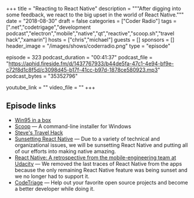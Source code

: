 +++
title = "Reacting to React Native"
description = """After digging into some feedback, we react to the big upset in the world of React Native."""
date = "2018-08-30"
draft = false
categories = ["Coder Radio"]
tags = [".net","codetrigage","development podcast","electron","mobile","native","qt","reactive","scoop.sh","travel hack","xamarin"]
hosts = ["chris","michael"]
guests = []
sponsors = []
header_image = "/images/shows/coderradio.png"
type = "episode"

episode = 323
podcast_duration = "00:41:37"
podcast_file = "https://aphid.fireside.fm/d/1437767933/b44de5fa-47c1-4e94-bf9e-c72f8d1c8f5d/c3098d45-b17f-41cc-b97d-1878ce580923.mp3"
podcast_bytes = "35352796"

youtube_link = ""
video_file = ""
+++

## Episode links

  * [Win95 in a box ](https://pastebin.com/54j1k0cR "Win95 in a box ")
  * [Scoop](https://scoop.sh/ "Scoop") — A command-line installer for Windows
  * [Steve's Travel Hack](https://pastebin.com/90DS2Zpa "Steve's Travel Hack")
  * [Sunsetting React Native](https://medium.com/airbnb-engineering/sunsetting-react-native-1868ba28e30a "Sunsetting React Native") — Due to a variety of technical and organizational issues, we will be sunsetting React Native and putting all of our efforts into making native amazing.
  * [React Native: A retrospective from the mobile-engineering team at Udacity](https://engineering.udacity.com/react-native-a-retrospective-from-the-mobile-engineering-team-at-udacity-89975d6a8102 "React Native: A retrospective from the mobile-engineering team at Udacity") — We removed the last traces of React Native from the apps because the only remaining React Native feature was being sunset and we no longer had to support it.
  * [CodeTriage](https://www.codetriage.com/ "CodeTriage") — Help out your favorite open source projects and become a better developer while doing it.

